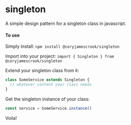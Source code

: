 # singleton
A simple design pattern for a singleton class in javascript.

#### To use
Simply install:
`npm install @coryjamescrook/singleton`

Import into your project:
`import { Singleton } from @coryjamescrook/singleton`

Extend your singleton class from it:
```javascript
class SomeService extends Singleton {
  // whatever content your class needs
}
```

Get the singleton instance of your class:
```javascript
const service = SomeService.instance()
```

Voila!